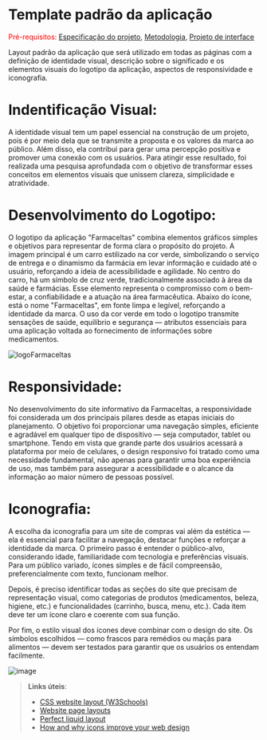 # Template padrão da aplicação

<span style="color:red">Pré-requisitos: <a href="02-Especificacao.md"> Especificação do projeto</a></span>, <a href="03-Metodologia.md"> Metodologia</a>, <a href="05-Projeto-interface.md"> Projeto de interface</a>

Layout padrão da aplicação que será utilizado em todas as páginas com a definição de identidade visual, descrição sobre o significado e os elementos visuais do logotipo da aplicação, aspectos de responsividade e iconografia.

# Indentificação Visual:
A identidade visual tem um papel essencial na construção de um projeto, pois é por meio dela que se transmite a proposta e os valores da marca ao público. Além disso, ela contribui para gerar uma percepção positiva e promover uma conexão com os usuários. Para atingir esse resultado, foi realizada uma pesquisa aprofundada com o objetivo de transformar esses conceitos em elementos visuais que unissem clareza, simplicidade e atratividade.

# Desenvolvimento do Logotipo:
O logotipo da aplicação "Farmaceltas" combina elementos gráficos simples e objetivos para representar de forma clara o propósito do projeto. A imagem principal é um carro estilizado na cor verde, simbolizando o serviço de entrega e o dinamismo da farmácia em levar informação e cuidado até o usuário, reforçando a ideia de acessibilidade e agilidade.
No centro do carro, há um símbolo de cruz verde, tradicionalmente associado à área da saúde e farmácias. Esse elemento representa o compromisso com o bem-estar, a confiabilidade e a atuação na área farmacêutica.
Abaixo do ícone, está o nome "Farmaceltas", em fonte limpa e legível, reforçando a identidade da marca. O uso da cor verde em todo o logotipo transmite sensações de saúde, equilíbrio e segurança — atributos essenciais para uma aplicação voltada ao fornecimento de informações sobre medicamentos.

![logoFarmaceltas](https://github.com/user-attachments/assets/9a0b92fa-f518-4db2-b60e-0e909143fa18)


# Responsividade:
No desenvolvimento do site informativo da Farmaceltas, a responsividade foi considerada um dos principais pilares desde as etapas iniciais do planejamento. O objetivo foi proporcionar uma navegação simples, eficiente e agradável em qualquer tipo de dispositivo — seja computador, tablet ou smartphone. Tendo em vista que grande parte dos usuários acessará a plataforma por meio de celulares, o design responsivo foi tratado como uma necessidade fundamental, não apenas para garantir uma boa experiência de uso, mas também para assegurar a acessibilidade e o alcance da informação ao maior número de pessoas possível.

# Iconografia:
A escolha da iconografia para um site de compras vai além da estética — ela é essencial para facilitar a navegação, destacar funções e reforçar a identidade da marca. O primeiro passo é entender o público-alvo, considerando idade, familiaridade com tecnologia e preferências visuais. Para um público variado, ícones simples e de fácil compreensão, preferencialmente com texto, funcionam melhor.

Depois, é preciso identificar todas as seções do site que precisam de representação visual, como categorias de produtos (medicamentos, beleza, higiene, etc.) e funcionalidades (carrinho, busca, menu, etc.). Cada item deve ter um ícone claro e coerente com sua função.

Por fim, o estilo visual dos ícones deve combinar com o design do site. Os símbolos escolhidos — como frascos para remédios ou maçãs para alimentos — devem ser testados para garantir que os usuários os entendam facilmente.

![image](https://github.com/user-attachments/assets/051074c2-3fe6-4404-94a2-7751cd48f05b)


> **Links úteis**:
>
> - [CSS website layout (W3Schools)](https://www.w3schools.com/css/css_website_layout.asp)
> - [Website page layouts](http://www.cellbiol.com/bioinformatics_web_development/chapter-3-your-first-web-page-learning-html-and-css/website-page-layouts/)
> - [Perfect liquid layout](https://matthewjamestaylor.com/perfect-liquid-layouts)
> - [How and why icons improve your web design](https://usabilla.com/blog/how-and-why-icons-improve-you-web-design/)
